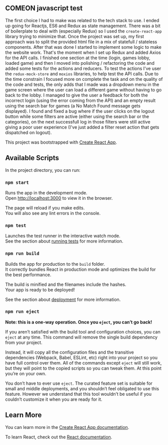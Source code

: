 ## COMEON javascript test

The first choice I had to make was related to the tech stack to use. I ended up going for Reactjs, ES6 and Redux as state management.
There was a bit of boilerplate to deal with (especially Redux) so I used the `create-react-app` library trying to minimize that.
Once the project was set up, my first approach was to split the provided html file in a mix of statefull / stateless components.
After that was done I started to implement some logic to make the website work.
That's the moment when I set up Redux and added Axios for the API calls.
I finished one section at the time (login, games lobby, loaded game) and then I moved into polishing / refactoring the code and added some tests for the actions and reducers.
To test the actions I've user the `redux-mock-store` and `moxios` libraries, to help test the API calls.
Due to the time constrain I focused more on complete the task and on the quality of the code and tests, the only adds that I made was a dropdown menu in the game screen where the user can load a different game without having to go back to the lobby.
I managed to give the user a feedback for both the incorrect login (using the error coming from the API) and an empty result using the search bar for games (a No Match Found message gets displayed).
I found and fixed a bug where if the user clicks on the logout button while some filters are active (either using the search bar or the categories), on the next successfull log in those filters were still active giving a poor user experience (I've just added a filter reset action that gets dispatched on logout).


This project was bootstrapped with [Create React App](https://github.com/facebook/create-react-app).

## Available Scripts

In the project directory, you can run:

### `npm start`

Runs the app in the development mode.<br>
Open [http://localhost:3000](http://localhost:3000) to view it in the browser.

The page will reload if you make edits.<br>
You will also see any lint errors in the console.

### `npm test`

Launches the test runner in the interactive watch mode.<br>
See the section about [running tests](https://facebook.github.io/create-react-app/docs/running-tests) for more information.

### `npm run build`

Builds the app for production to the `build` folder.<br>
It correctly bundles React in production mode and optimizes the build for the best performance.

The build is minified and the filenames include the hashes.<br>
Your app is ready to be deployed!

See the section about [deployment](https://facebook.github.io/create-react-app/docs/deployment) for more information.

### `npm run eject`

**Note: this is a one-way operation. Once you `eject`, you can’t go back!**

If you aren’t satisfied with the build tool and configuration choices, you can `eject` at any time. This command will remove the single build dependency from your project.

Instead, it will copy all the configuration files and the transitive dependencies (Webpack, Babel, ESLint, etc) right into your project so you have full control over them. All of the commands except `eject` will still work, but they will point to the copied scripts so you can tweak them. At this point you’re on your own.

You don’t have to ever use `eject`. The curated feature set is suitable for small and middle deployments, and you shouldn’t feel obligated to use this feature. However we understand that this tool wouldn’t be useful if you couldn’t customize it when you are ready for it.

## Learn More

You can learn more in the [Create React App documentation](https://facebook.github.io/create-react-app/docs/getting-started).

To learn React, check out the [React documentation](https://reactjs.org/).
